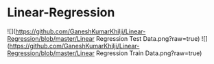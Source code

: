 # Linear-Regression
![](https://github.com/GaneshKumarKhilji/Linear-Regression/blob/master/Linear Regression Test Data.png?raw=true)
![](https://github.com/GaneshKumarKhilji/Linear-Regression/blob/master/Linear Regression Train Data.png?raw=true)
